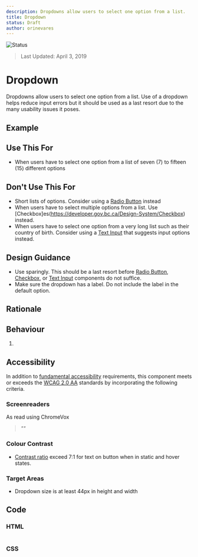 ```yaml
---
description: Dropdowns allow users to select one option from a list.
title: Dropdown
status: Draft
author: orinevares
---
```


![Status](https://img.shields.io/badge/Recommended-Draft-orange.svg)
> Last Updated: April 3, 2019

# Dropdown
Dropdowns allow users to select one option from a list. Use of a dropdown helps reduce input errors but it should be used as a last resort due to the many usability issues it poses.

## Example

<component-preview path="components/dropdown/sample.html" height="100px" width="800px"> </component-preview>

## Use This For
* When users have to select one option from a list of seven (7) to fifteen (15) different options

## Don't Use This For
*	Short lists of options. Consider using a [Radio Button](https://developer.gov.bc.ca/Design-System/Radio-Button) instead 
* When users have to select multiple options from a list. Use [Checkbox]es(https://developer.gov.bc.ca/Design-System/Checkbox) instead.
* When users have to select one option from a very long list such as their country of birth. Consider using a [Text Input](https://developer.gov.bc.ca/Design-System/Text-Input) that suggests input options instead.

## Design Guidance
*	Use sparingly. This should be a last resort before [Radio Button](https://developer.gov.bc.ca/Design-System/Radio-Button), [Checkbox](https://developer.gov.bc.ca/Design-System/Checkbox), or [Text Input](https://developer.gov.bc.ca/Design-System/Text-Input) components do not suffice.
* Make sure the dropdown has a label. Do not include the label in the default option.

## Rationale


## Behaviour
1. 

## Accessibility
In addition to [fundamental accessibility]() requirements, this component meets or exceeds the [WCAG 2.0 AA](https://www.w3.org/TR/WCAG20/) standards by incorporating the following criteria.

### Screenreaders
As read using ChromeVox

> *""*

### Colour Contrast
* [Contrast ratio](https://webaim.org/resources/contrastchecker/) exceed 7:1 for text on button when in static and hover states.

### Target Areas
* Dropdown size is at least 44px in height and width

## Code
### HTML
```html

```

### CSS
```css

```
